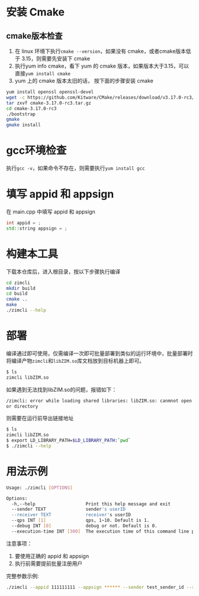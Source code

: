 # 安装 Cmake

## cmake版本检查

1. 在 linux 环境下执行`cmake --version`，如果没有 cmake，或者cmake版本低于 3.15，则需要先安装下 cmake
2. 执行yum info cmake，看下 yum 的 cmake 版本，如果版本大于3.15，可以直接`yum install cmake`
3. yum 上的 cmake 版本太旧的话， 按下面的步骤安装 cmake

```bash
yum install openssl openssl-devel
wget -c https://github.com/Kitware/CMake/releases/download/v3.17.0-rc3/cmake-3.17.0-rc3.tar.gz
tar zxvf cmake-3.17.0-rc3.tar.gz
cd cmake-3.17.0-rc3
./bootstrap
gmake
gmake install
```

# gcc环境检查

执行`gcc -v`，如果命令不存在，则需要执行`yum install gcc`

# 填写 appid 和 appsign

在 main.cpp 中填写 appid 和 appsign

```cpp
int appid = ;
std::string appsign = ;
```

# 构建本工具

下载本仓库后，进入根目录，按以下步骤执行编译

```bash
cd zimcli
mkdir build
cd build
cmake ..
make
./zimcli --help
```

# 部署

编译通过即可使用，仅需编译一次即可批量部署到类似的运行环境中，批量部署时将编译产物`zimcli`和`libZIM.so`库文档放到目标机器上即可。

```bash
$ ls
zimcli libZIM.so
```

如果遇到无法找到libZIM.so的问题，报错如下：
```bash
/zimcli: error while loading shared libraries: libZIM.so: canmnot open shared object file: No such file
or directory
```

则需要在运行前导出链接地址

```bash
$ ls
zimcli libZIM.so
$ export LD_LIBRARY_PATH=$LD_LIBRARY_PATH:`pwd`
$ ./zimcli --help
```


# 用法示例

```bash
Usage: ./zimcli [OPTIONS]

Options:
  -h,--help                   Print this help message and exit
  --sender TEXT               sender's userID
  --receiver TEXT             receiver's userID
  --qps INT [1]               qps, 1~10. Default is 1.
  --debug INT [0]             debug or not. Default is 0.
  --execution-time INT [300]  The execution time of this command line programs. 0~900s. Default is 300s.
```

注意事项：
1. 要使用正确的 appid 和 appsign
2. 执行前需要提前批量注册用户


完整参数示例:

```bash
./zimcli --appid 111111111 --appsign ****** --sender test_sender_id --receiver test_receiver_id --qps 1 --execution-time 300
```
